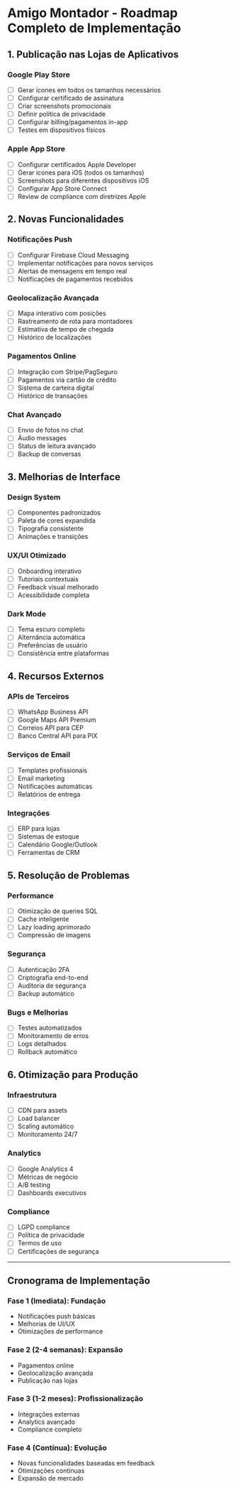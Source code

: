 # Amigo Montador - Roadmap Completo de Implementação

## 1. Publicação nas Lojas de Aplicativos

### Google Play Store
- [ ] Gerar ícones em todos os tamanhos necessários
- [ ] Configurar certificado de assinatura
- [ ] Criar screenshots promocionais
- [ ] Definir política de privacidade
- [ ] Configurar billing/pagamentos in-app
- [ ] Testes em dispositivos físicos

### Apple App Store
- [ ] Configurar certificados Apple Developer
- [ ] Gerar ícones para iOS (todos os tamanhos)
- [ ] Screenshots para diferentes dispositivos iOS
- [ ] Configurar App Store Connect
- [ ] Review de compliance com diretrizes Apple

## 2. Novas Funcionalidades

### Notificações Push
- [ ] Configurar Firebase Cloud Messaging
- [ ] Implementar notificações para novos serviços
- [ ] Alertas de mensagens em tempo real
- [ ] Notificações de pagamentos recebidos

### Geolocalização Avançada
- [ ] Mapa interativo com posições
- [ ] Rastreamento de rota para montadores
- [ ] Estimativa de tempo de chegada
- [ ] Histórico de localizações

### Pagamentos Online
- [ ] Integração com Stripe/PagSeguro
- [ ] Pagamentos via cartão de crédito
- [ ] Sistema de carteira digital
- [ ] Histórico de transações

### Chat Avançado
- [ ] Envio de fotos no chat
- [ ] Áudio messages
- [ ] Status de leitura avançado
- [ ] Backup de conversas

## 3. Melhorias de Interface

### Design System
- [ ] Componentes padronizados
- [ ] Paleta de cores expandida
- [ ] Tipografia consistente
- [ ] Animações e transições

### UX/UI Otimizado
- [ ] Onboarding interativo
- [ ] Tutoriais contextuais
- [ ] Feedback visual melhorado
- [ ] Acessibilidade completa

### Dark Mode
- [ ] Tema escuro completo
- [ ] Alternância automática
- [ ] Preferências de usuário
- [ ] Consistência entre plataformas

## 4. Recursos Externos

### APIs de Terceiros
- [ ] WhatsApp Business API
- [ ] Google Maps API Premium
- [ ] Correios API para CEP
- [ ] Banco Central API para PIX

### Serviços de Email
- [ ] Templates profissionais
- [ ] Email marketing
- [ ] Notificações automáticas
- [ ] Relatórios de entrega

### Integrações
- [ ] ERP para lojas
- [ ] Sistemas de estoque
- [ ] Calendário Google/Outlook
- [ ] Ferramentas de CRM

## 5. Resolução de Problemas

### Performance
- [ ] Otimização de queries SQL
- [ ] Cache inteligente
- [ ] Lazy loading aprimorado
- [ ] Compressão de imagens

### Segurança
- [ ] Autenticação 2FA
- [ ] Criptografia end-to-end
- [ ] Auditoria de segurança
- [ ] Backup automático

### Bugs e Melhorias
- [ ] Testes automatizados
- [ ] Monitoramento de erros
- [ ] Logs detalhados
- [ ] Rollback automático

## 6. Otimização para Produção

### Infraestrutura
- [ ] CDN para assets
- [ ] Load balancer
- [ ] Scaling automático
- [ ] Monitoramento 24/7

### Analytics
- [ ] Google Analytics 4
- [ ] Métricas de negócio
- [ ] A/B testing
- [ ] Dashboards executivos

### Compliance
- [ ] LGPD compliance
- [ ] Política de privacidade
- [ ] Termos de uso
- [ ] Certificações de segurança

---

## Cronograma de Implementação

### Fase 1 (Imediata): Fundação
- Notificações push básicas
- Melhorias de UI/UX
- Otimizações de performance

### Fase 2 (2-4 semanas): Expansão
- Pagamentos online
- Geolocalização avançada
- Publicação nas lojas

### Fase 3 (1-2 meses): Profissionalização
- Integrações externas
- Analytics avançado
- Compliance completo

### Fase 4 (Contínua): Evolução
- Novas funcionalidades baseadas em feedback
- Otimizações contínuas
- Expansão de mercado